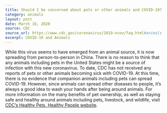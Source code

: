 ```yaml
---
title: Should I be concerned about pets or other animals and COVID-19?
category: animals
layout: post
date: March 16, 2020
source: CDC
source_url: https://www.cdc.gov/coronavirus/2019-ncov/faq.html#animals
excerpt: COVID-19 and Animals
---
```


While this virus seems to have emerged from an animal source, it is now spreading from person-to-person in China. There is no reason to think that any animals including pets in the United States might be a source of infection with this new coronavirus. To date, CDC has not received any reports of pets or other animals becoming sick with COVID-19. At this time, there is no evidence that companion animals including pets can spread COVID-19. However, since animals can spread other diseases to people, it’s always a good idea to wash your hands after being around animals. For more information on the many benefits of pet ownership, as well as staying safe and healthy around animals including pets, livestock, and wildlife, visit <a href="https://www.cdc.gov/healthypets/index.html" target="_blank">CDC’s Healthy Pets, Healthy People website</a>.
